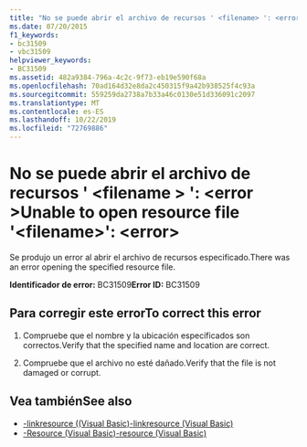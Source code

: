 ```yaml
---
title: "No se puede abrir el archivo de recursos ' <filename> ': <error>"
ms.date: 07/20/2015
f1_keywords:
- bc31509
- vbc31509
helpviewer_keywords:
- BC31509
ms.assetid: 482a9384-796a-4c2c-9f73-eb19e590f68a
ms.openlocfilehash: 70ad164d32e8da2c450315f9a42b938525f4c93a
ms.sourcegitcommit: 559259da2738a7b33a46c0130e51d336091c2097
ms.translationtype: MT
ms.contentlocale: es-ES
ms.lasthandoff: 10/22/2019
ms.locfileid: "72769886"
---
```

# <a name="unable-to-open-resource-file-filename-error"></a><span data-ttu-id="02dec-102">No se puede abrir el archivo de recursos ' \<filename > ': \<error ></span><span class="sxs-lookup"><span data-stu-id="02dec-102">Unable to open resource file '\<filename>': \<error></span></span>
<span data-ttu-id="02dec-103">Se produjo un error al abrir el archivo de recursos especificado.</span><span class="sxs-lookup"><span data-stu-id="02dec-103">There was an error opening the specified resource file.</span></span>  
  
 <span data-ttu-id="02dec-104">**Identificador de error:** BC31509</span><span class="sxs-lookup"><span data-stu-id="02dec-104">**Error ID:** BC31509</span></span>  
  
## <a name="to-correct-this-error"></a><span data-ttu-id="02dec-105">Para corregir este error</span><span class="sxs-lookup"><span data-stu-id="02dec-105">To correct this error</span></span>  
  
1. <span data-ttu-id="02dec-106">Compruebe que el nombre y la ubicación especificados son correctos.</span><span class="sxs-lookup"><span data-stu-id="02dec-106">Verify that the specified name and location are correct.</span></span>  
  
2. <span data-ttu-id="02dec-107">Compruebe que el archivo no esté dañado.</span><span class="sxs-lookup"><span data-stu-id="02dec-107">Verify that the file is not damaged or corrupt.</span></span>  
  
## <a name="see-also"></a><span data-ttu-id="02dec-108">Vea también</span><span class="sxs-lookup"><span data-stu-id="02dec-108">See also</span></span>

- [<span data-ttu-id="02dec-109">-linkresource ((Visual Basic)</span><span class="sxs-lookup"><span data-stu-id="02dec-109">-linkresource (Visual Basic)</span></span>](../../visual-basic/reference/command-line-compiler/linkresource.md)
- [<span data-ttu-id="02dec-110">-Resource (Visual Basic)</span><span class="sxs-lookup"><span data-stu-id="02dec-110">-resource (Visual Basic)</span></span>](../../visual-basic/reference/command-line-compiler/resource.md)
